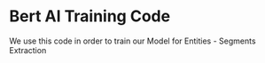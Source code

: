# Bert AI Training Code
 We use this code in order to train our Model for Entities - Segments Extraction
